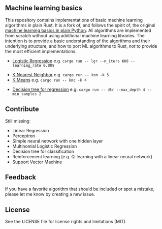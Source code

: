 ## Machine learning basics

This repository contains implementations of basic machine learning algorithms in plain Rust. 
It is a fork of, and follows the spirit of, the original 
[machine learning basics in plain Python](). 
All algorithms are implemented from scratch without using additional machine learning libraries.
The intention is to provide a basic understanding of the algorithms and their underlying structure,
and how to port ML algorithms to Rust, *not* to provide the most efficient implementations. 

<!-- - [Linear Regression](linear_regression.ipynb) -->
<!-- - [Linear Regression](src/linear_regression.rs) -->
- [Logistic Regression](src/logistic_regression.rs) e.g. `cargo run -- lgr --n_iters 600 --learning_rate 0.009`
<!-- - [Perceptron](perceptron.ipynb) -->
- [K Nearest Neighbor](src/k_nearest_neighbors.rs) e.g. `cargo run -- knn -k 5`
- [K Means](src/k_means.rs) e.g. `cargo run -- kmc -k 4`
<!-- - [Simple neural network with one hidden layer](simple_neural_net.ipynb) -->
<!-- - [Multinomial Logistic Regression](softmax_regression.ipynb) -->
<!-- - [Decision tree for classification](decision_tree_classification.ipynb) -->
- [Decision tree for regression](src/decision_tree_regression.rs) e.g. `cargo run -- dtr --max_depth 4 --min_samples 2`
  
## Contribute
Still missing:

- Linear Regression
- Perceptron
- Simple neural network with one hidden layer
- Multinomial Logistic Regression
- Decision tree for classification
- Reinforcement learning (e.g. Q-learning with a linear neural network)
- Support Vector Machine
  
## Feedback

If you have a favorite algorithm that should be included or spot a mistake, please let me know by creating a new issue.

## License

See the LICENSE file for license rights and limitations (MIT).
